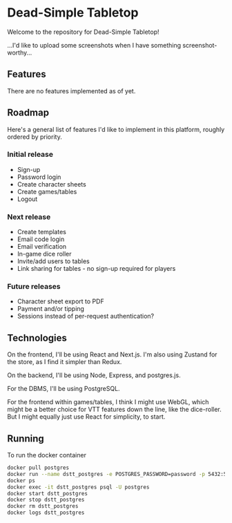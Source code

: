 # Dead-Simple Tabletop

Welcome to the repository for Dead-Simple Tabletop!

...I'd like to upload some screenshots when I have something screenshot-worthy...

## Features

There are no features implemented as of yet.

## Roadmap

Here's a general list of features I'd like to implement in this platform, roughly ordered by priority.

### Initial release
- Sign-up
- Password login
- Create character sheets
- Create games/tables
- Logout

### Next release
- Create templates
- Email code login
- Email verification
- In-game dice roller
- Invite/add users to tables
- Link sharing for tables - no sign-up required for players

### Future releases
- Character sheet export to PDF
- Payment and/or tipping
- Sessions instead of per-request authentication?

## Technologies

On the frontend, I'll be using React and Next.js. I'm also using Zustand for the store, as I find it simpler than Redux.

On the backend, I'll be using Node, Express, and postgres.js.

For the DBMS, I'll be using PostgreSQL.

For the frontend within games/tables, I think I might use WebGL, which might be a better choice for VTT features down the line, like the dice-roller. But I might equally just use React for simplicity, to start.

## Running

To run the docker container

``` sh
docker pull postgres
docker run --name dstt_postgres -e POSTGRES_PASSWORD=password -p 5432:5432 -d postgres
docker ps
docker exec -it dstt_postgres psql -U postgres
docker start dstt_postgres
docker stop dstt_postgres
docker rm dstt_postgres
docker logs dstt_postgres
```
